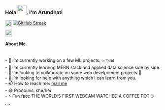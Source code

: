 ### Hola <img src="https://github.com/TheDudeThatCode/TheDudeThatCode/blob/master/Assets/Hi.gif" width="29px">, I'm Arundhati  
<a href="https://twitter.com/Arundhati_S_">
<img align="left" alt="Arundhati's Twitter" width="22px" src="https://cdn.jsdelivr.net/npm/simple-icons@v3/icons/twitter.svg" />
</a>

[![GitHub Streak](https://github-readme-streak-stats.herokuapp.com/?user=Arundhati1Sharma&currStreakNum=2FD3EB&fire=pink&sideLabels=F00&theme=nightowl)](https://git.io/streak-stats) 

<a href="https://medium.com/@arundhatisharma1098">
<img align="left" alt="Arundhati's Medium" width="22px" src="https://cdn.jsdelivr.net/npm/simple-icons@v3/icons/medium.svg" />
</a><br/>    

#### About Me   
<br/>
- 🔭 I’m currently working on a few ML projects. 📈📉📊<br/>
- 🌱 I’m currently learning MERN stack and applied data science side by side.<br/>  
- 👯 I’m looking to collaborate on some web develpoment projects 👀<br/>
- 🤔 I’m looking for help with anything which I can learn from you.<br/>
- 📫 How to reach me: <a href="mailto:arundhatisharma1099@gmail.com">mail me</a><br/>
- 😄 Pronouns: she/her<br/>
- ⚡ Fun fact: THE WORLD’S FIRST WEBCAM WATCHED A COFFEE POT ☕ ....<br/>

